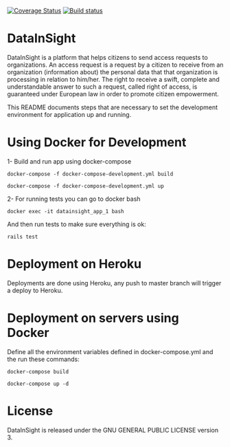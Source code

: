 [![Coverage Status](https://coveralls.io/repos/github/datarights/DataInSight/badge.svg?branch=develop)](https://coveralls.io/github/datarights/DataInSight?branch=develop)
[![Build status](https://travis-ci.org/datarights/DataInSight.svg?branch=develop)](https://travis-ci.org/datarights/DataInSight)

# DataInSight

DataInSight is a platform that helps citizens to send access requests to organizations. An access request is a request by a citizen to receive from an organization (information about) the personal data that that organization is processing in relation to him/her. The right to receive a swift, complete and understandable answer to such a request, called right of access, is guaranteed under European law in order to promote citizen empowerment.

This README documents steps that are necessary to set the development environment for application up and running.

# Using Docker for Development

1- Build and run app using docker-compose

`docker-compose -f docker-compose-development.yml build`

`docker-compose -f docker-compose-development.yml up`

2- For running tests you can go to docker bash

`docker exec -it datainsight_app_1 bash`

And then run tests to make sure everything is ok:

`rails test`


# Deployment on Heroku

Deployments are done using Heroku, any push to master branch will trigger a deploy to Heroku.

# Deployment on servers using Docker

Define all the environment variables defined in docker-compose.yml and the run these commands:

`docker-compose build`

`docker-compose up -d`

# License

DataInSight is released under the GNU GENERAL PUBLIC LICENSE version 3.
